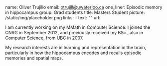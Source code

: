 name: Oliver Trujillo
email: otrujill@uwaterloo.ca
one_liner: Episodic memory in hippocampus
group: Grad students
title: Masters Student
picture: /static/img/placeholder.png
links:
    - text: ""
      url:

I am currently working on my MMath in Computer Science. I joined the CNRG in
September 2012, and previously received my BSc., also in Computer Science,
from UBC in 2007.

My research interests are in learning and representation in the brain,
particularly in how the hippocampus encodes and recalls episodic memories
and spatial maps.
